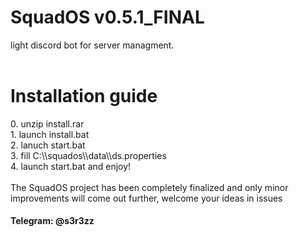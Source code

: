 <h1>SquadOS v0.5.1_FINAL</h1>
light discord bot for server managment.
<br>
<br>
<h1>Installation guide</h1>
0. unzip install.rar
<br>
1. launch install.bat
<br>
2. lanuch start.bat
<br>
3. fill C:\\squados\\data\\ds.properties
<br>
4. launch start.bat and enjoy!
<br>
<br>
The SquadOS project has been completely finalized and only minor improvements will come out further, welcome your ideas in issues
<br>
<be>

<h4>Telegram: @s3r3zz</h4>
